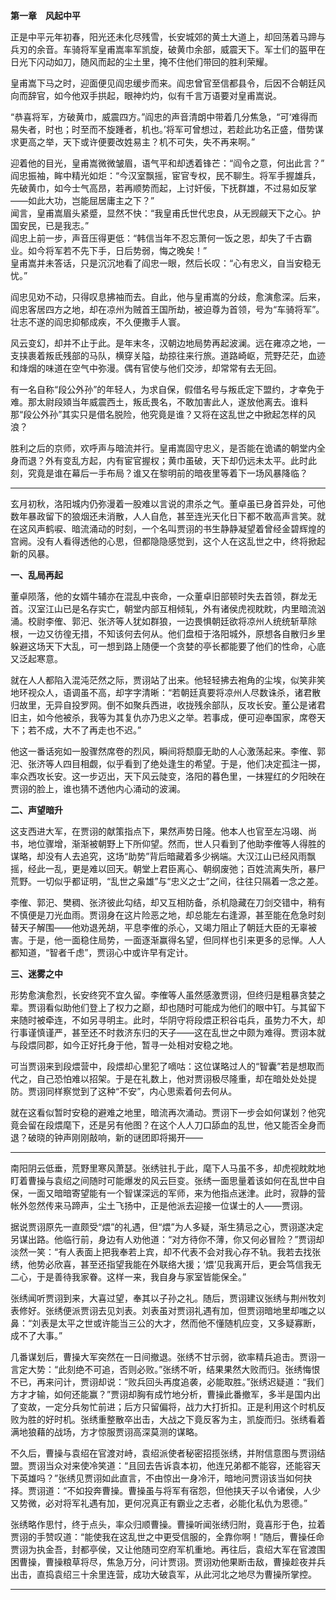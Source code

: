 **第一章　风起中平**

正是中平元年初春，阳光还未化尽残雪，长安城郊的黄土大道上，却回荡着马蹄与兵刃的余音。车骑将军皇甫嵩率军凯旋，破黄巾余部，威震天下。军士们的盔甲在日光下闪动如刀，随风而起的尘土里，掩不住他们带回的胜利荣耀。

皇甫嵩下马之时，迎面便见阎忠缓步而来。阎忠曾官至信都县令，后因不合朝廷风向而辞官，如今他双手拱起，眼神灼灼，似有千言万语要对皇甫嵩说。

“恭喜将军，方破黄巾，威震四方。”阎忠的声音清朗中带着几分焦急，“可‘难得而易失者，时也；时至而不旋踵者，机也。’将军可曾想过，若趁此功名正盛，借势谋求更高之举，天下或许便要改姓易主？机不可失，失不再来啊。”

迎着他的目光，皇甫嵩微微皱眉，语气平和却透着锋芒：“阎令之意，何出此言？”  
阎忠振袖，眸中精光如炬：“今汉室飘摇，宦官专权，民不聊生。将军手握雄兵，先破黄巾，如今士气高昂，若再顺势而起，上讨奸佞，下抚群雄，不过易如反掌——如此大功，岂能屈居庸主之下？”  
闻言，皇甫嵩眉头紧蹙，显然不快：“我皇甫氏世代忠良，从无觊觎天下之心。护国安民，已是我志。”  
阎忠上前一步，声音压得更低：“韩信当年不忍忘萧何一饭之恩，却失了千古霸业。如今将军若不先下手，日后势弱，悔之晚矣！”  
皇甫嵩并未答话，只是沉沉地看了阎忠一眼，然后长叹：“心有忠义，自当安稳无忧。”

阎忠见劝不动，只得叹息拂袖而去。自此，他与皇甫嵩的分歧，愈演愈深。后来，阎忠客居四方之地，却在凉州为贼首王国所劫，被迫尊为首领，号为“车骑将军”。壮志不遂的阎忠抑郁成疾，不久便撒手人寰。

风云变幻，却并不止于此。是年末冬，汉朝边地局势再起波澜。远在雍凉之地，一支挟裹着叛氐残部的马队，横穿关隘，劫掠往来行旅。道路崎岖，荒野茫茫，血迹和烽烟的味道在空气中弥漫。偶有官使与他们交涉，却常常有去无回。

有一名自称“段公外孙”的年轻人，为求自保，假借名号与叛氐定下盟约，才幸免于难。那太尉段熲当年威震西土，叛氐畏名，不敢加害此人，遂放他离去。谁料那“段公外孙”其实只是借名脱险，他究竟是谁？又将在这乱世之中掀起怎样的风浪？

胜利之后的京师，欢呼声与暗流并行。皇甫嵩固守忠义，是否能在诡谲的朝堂内全身而退？外有变乱方起，内有宦官握权；黄巾虽破，天下却仍远未太平。此时此刻，究竟是谁在幕后一手布局？谁又在黎明前的暗夜里等着下一场风暴降临？

-----

玄月初秋，洛阳城内仍弥漫着一股难以言说的肃杀之气。董卓虽已身首异处，可他数年暴政留下的狼烟还未消散，人人自危，甚至连光天化日下都不敢高声言笑。就在这风声鹤唳、暗流涌动的时刻，一个名叫贾诩的书生静静凝望着曾经金碧辉煌的宫阙。没有人看得透他的心思，但都隐隐感觉到，这个人在这乱世之中，终将掀起新的风暴。

**一、乱局再起**

董卓陨落，他的女婿牛辅亦在混乱中丧命，一众董卓旧部顿时失去首领，群龙无首。汉室江山已是名存实亡，朝堂内部互相倾轧，外有诸侯虎视眈眈，内里暗流汹涌。校尉李傕、郭汜、张济等人犹如群狼，一边畏惧朝廷欲将凉州人统统斩草除根，一边又彷徨无措，不知该何去何从。他们盘桓于洛阳城外，原想各自散归乡里躲避这场天下大乱，可一想到路上随便一个贪婪的亭长都能要了他们的性命，心底又泛起寒意。

就在人人都陷入混沌茫然之际，贾诩站了出来。他轻轻拂去袍角的尘埃，似笑非笑地环视众人，语调虽不高，却字字清晰：“若朝廷真要将凉州人尽数诛杀，诸君散归故里，无异自投罗网。倒不如聚兵西进，收拢残余部队，反攻长安。董公是诸君旧主，如今他被杀，我等为其复仇亦乃忠义之举。若事成，便可迎奉国家，席卷天下；若不成，大不了再走也不迟。”

他这一番话宛如一股骤然席卷的烈风，瞬间将颓靡无助的人心激荡起来。李傕、郭汜、张济等人四目相觑，似乎看到了绝处逢生的希望。于是，他们决定孤注一掷，率众西攻长安。这一步迈出，天下风云陡变，洛阳的暮色里，一抹猩红的夕阳映在贾诩的脸上，谁也猜不透他内心涌动的波澜。

**二、声望暗升**

这支西进大军，在贾诩的献策指点下，果然声势日隆。他本人也官至左冯翊、尚书，地位骤增，渐渐被朝野上下所仰望。然而，世人只看到了他助李傕等人得胜的谋略，却没有人去追究，这场“助势”背后暗藏着多少祸端。大汉江山已经风雨飘摇，经此一乱，更是难以回天。朝堂上君臣离心、朝纲废弛；百姓流离失所，暴尸荒野。一切似乎都证明，“乱世之枭雄”与“忠义之士”之间，往往只隔着一念之差。

李傕、郭汜、樊稠、张济彼此勾结，却又互相防备，杀机隐藏在刀剑交错中，稍有不慎便是刀光血雨。贾诩身在这片险恶之地，却总能左右逢源，甚至能在危急时刻替天子解围——他劝退羌胡，平息李傕的杀心，又竭力阻止了朝廷大臣的无辜被害。于是，他一面稳住局势，一面逐渐赢得名望，但同样也引来更多的忌惮。人人都知道，“智者千虑”，贾诩心中或许早有定计。

**三、迷雾之中**

形势愈演愈烈，长安终究不宜久留。李傕等人虽然感激贾诩，但终归是粗暴贪婪之辈。贾诩看似助他们登上了权力之巅，却也随时可能成为他们的眼中钉。与其留下来随时被牵连，不如另寻明主。此时，华阴守将段煨正积谷屯兵，虽势力不大，却行事谨慎谨严，甚至还不时救济东归的天子——这在乱世之中颇为难得。贾诩本就与段煨同郡，如今正好托身于他，暂寻一处相对安稳之地。

可当贾诩来到段煨营中，段煨却心里犯了嘀咕：这位谋略过人的“智囊”若是想取而代之，自己恐怕难以招架。于是在礼数上，他对贾诩极尽隆重，却在暗处处处提防。贾诩同样察觉到了这种“不安”，内心思索着何去何从。

就在这看似暂时安稳的避难之地里，暗流再次涌动。贾诩下一步会如何谋划？他究竟会留在段煨麾下，还是另有他图？在这个人人刀口舔血的乱世，他又能否全身而退？破晓的钟声刚刚敲响，新的谜团即将揭开——


-----

南阳阴云低垂，荒野里寒风萧瑟。张绣驻扎于此，麾下人马虽不多，却虎视眈眈地盯着曹操与袁绍之间随时可能爆发的风云巨变。张绣一面思量着该如何在乱世中自保，一面又暗暗寄望能有一个智谋深远的军师，来为他指点迷津。此时，寂静的营帐外忽然传来马蹄声，尘土飞扬中，正是他派去迎接一位谋士的人——贾诩。

据说贾诩原先一直颇受“煨”的礼遇，但“煨”为人多疑，渐生猜忌之心，贾诩遂决定另谋出路。他临行前，身边有人劝他道：“对方待你不薄，你又何必冒险？”贾诩却淡然一笑：“有人表面上把我奉若上宾，却不代表不会对我心存不轨。我若去找张绣，他势必欣喜，甚至还指望我能在外联络大援；‘煨’见我离开后，更会笃信我无二心，于是善待我家眷。这样一来，我自身与家室皆能保全。”

张绣闻听贾诩到来，大喜过望，奉其以子孙之礼。随后，贾诩建议张绣与荆州牧刘表修好。张绣便派贾诩去见刘表。刘表虽对贾诩礼遇有加，但贾诩暗地里却嗤之以鼻：“刘表是太平之世或许能当三公的大才，然而他不懂随机应变，又多疑寡断，成不了大事。”

几番谋划后，曹操大军突然在一日间撤退。张绣不甘示弱，欲率精兵追击。贾诩一言定大势：“此刻绝不可追，否则必败。”张绣不听，结果果然大败而归。张绣悔恨不已，再来问计，贾诩却说：“败兵回头再度追袭，必能取胜。”张绣迟疑道：“我们方才才输，如何还能赢？”贾诩却胸有成竹地分析，曹操此番撤军，多半是国内出了变故，一定分兵匆忙前进；后方只留偏将，战力大打折扣。正是利用这个时机反败为胜的好时机。张绣重整散卒出击，大战之下竟反客为主，凯旋而归。张绣看着满地狼藉的战场，方才惊服贾诩高深莫测的谋略。

不久后，曹操与袁绍在官渡对峙，袁绍派使者秘密招揽张绣，并附信意图与贾诩结盟。贾诩当众对来使冷笑道：“且回去告诉袁本初，他连兄弟都不能容，还能容天下英雄吗？”张绣见贾诩如此直言，不由惊出一身冷汗，暗地问贾诩该当如何抉择。贾诩道：“不如投奔曹操。曹操虽与将军有宿怨，但他挟天子以令诸侯，人少又势微，必对将军礼遇有加，更何况真正有霸业之志者，必能化私仇为恩德。”

张绣略作思忖，终于点头，率众归顺曹操。曹操听闻张绣归附，竟喜形于色，拉着贾诩的手赞叹道：“能使我在这乱世之中更受信服的，全靠你啊！”随后，曹操任命贾诩为执金吾，封都亭侯，又让他随司空府军机重地。再往后，袁绍大军在官渡围困曹操，曹操粮草将尽，焦急万分，问计贾诩。贾诩劝他果断击敌，曹操趁夜并兵出击，直捣袁绍三十余里连营，成功大破袁军，从此河北之地尽为曹操所掌控。


-----

